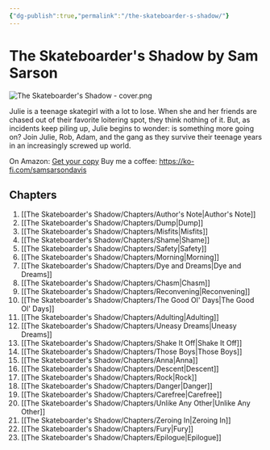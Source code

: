 ```yaml
---
{"dg-publish":true,"permalink":"/the-skateboarder-s-shadow/"}
---
```


# The Skateboarder's Shadow by Sam Sarson

  ![The Skateboarder's Shadow - cover.png](/img/user/The%20Skateboarder's%20Shadow/The%20Skateboarder's%20Shadow%20-%20cover.png)

Julie is a teenage skategirl with a lot to lose. When she and her friends are chased out of their favorite loitering spot, they think nothing of it. But, as incidents keep piling up, Julie begins to wonder: is something more going on? Join Julie, Rob, Adam, and the gang as they survive their teenage years in an increasingly screwed up world.


On Amazon: [Get your copy](https://amzn.to/3OoBZRL)
Buy me a coffee: https://ko-fi.com/samsarsondavis

## Chapters

1. [[The Skateboarder's Shadow/Chapters/Author's Note\|Author's Note]]
2. [[The Skateboarder's Shadow/Chapters/Dump\|Dump]]
3. [[The Skateboarder's Shadow/Chapters/Misfits\|Misfits]]
4. [[The Skateboarder's Shadow/Chapters/Shame\|Shame]]
5. [[The Skateboarder's Shadow/Chapters/Safety\|Safety]]
6. [[The Skateboarder's Shadow/Chapters/Morning\|Morning]]
7. [[The Skateboarder's Shadow/Chapters/Dye and Dreams\|Dye and Dreams]]
8. [[The Skateboarder's Shadow/Chapters/Chasm\|Chasm]]
9. [[The Skateboarder's Shadow/Chapters/Reconvening\|Reconvening]]
10. [[The Skateboarder's Shadow/Chapters/The Good Ol' Days\|The Good Ol' Days]]
11. [[The Skateboarder's Shadow/Chapters/Adulting\|Adulting]]
12. [[The Skateboarder's Shadow/Chapters/Uneasy Dreams\|Uneasy Dreams]]
13. [[The Skateboarder's Shadow/Chapters/Shake It Off\|Shake It Off]]
14. [[The Skateboarder's Shadow/Chapters/Those Boys\|Those Boys]]
15. [[The Skateboarder's Shadow/Chapters/Anna\|Anna]]
16. [[The Skateboarder's Shadow/Chapters/Descent\|Descent]]
17. [[The Skateboarder's Shadow/Chapters/Rock\|Rock]]
18. [[The Skateboarder's Shadow/Chapters/Danger\|Danger]]
19. [[The Skateboarder's Shadow/Chapters/Carefree\|Carefree]]
20. [[The Skateboarder's Shadow/Chapters/Unlike Any Other\|Unlike Any Other]]
21. [[The Skateboarder's Shadow/Chapters/Zeroing In\|Zeroing In]]
22. [[The Skateboarder's Shadow/Chapters/Fury\|Fury]]
23. [[The Skateboarder's Shadow/Chapters/Epilogue\|Epilogue]]